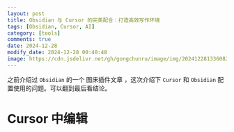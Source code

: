 ```yaml
---
layout: post
title: Obsidian 与 Cursor 的完美配合：打造高效写作环境
tags: [Obsidian, Cursor, AI]
category: [tools]
comments: true
date: 2024-12-28
modify_date: 2024-12-28 00:40:48
image: https://cdn.jsdelivr.net/gh/gongchunru/image/img/20241228133608267.png
---
```


之前介绍过 `Obsidian` 的一个 图床插件文章 ，这次介绍下 `Cursor` 和 `Obsidian` 配置使用的问题。可以翻到最后看结论。

# Cursor 中编辑